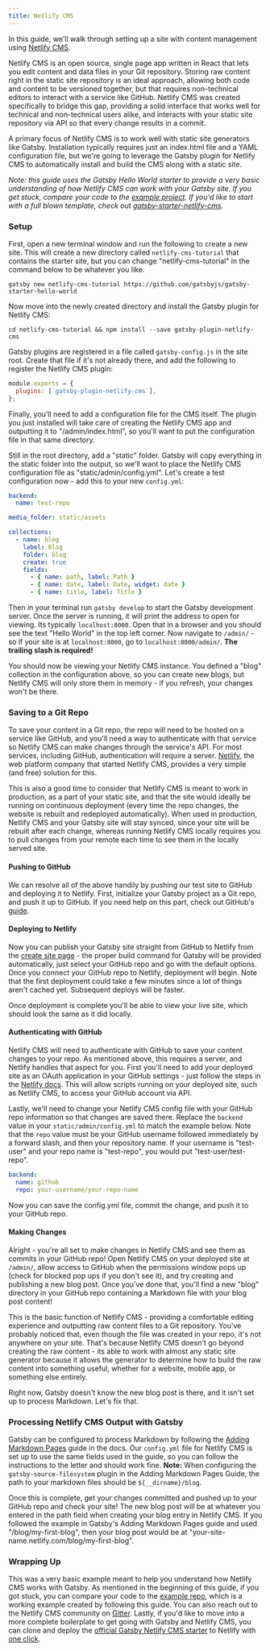 ```yaml
---
title: Netlify CMS
---
```

In this guide, we'll walk through setting up a site with content management using [Netlify CMS](https://github.com/netlify/netlify-cms).

Netlify CMS is an open source, single page app written in React that lets you edit content and data files in your Git repository. Storing raw content right in the static site repository is an ideal approach, allowing both code and content to be versioned together, but that requires non-technical editors to interact with a service like GitHub. Netlify CMS was created specifically to bridge this gap, providing a solid interface that works well for technical and non-technical users alike, and interacts with your static site repository via API so that every change results in a commit.

A primary focus of Netlify CMS is to work well with static site generators like Gatsby. Installation typically requires just an index.html file and a YAML configuration file, but we're going to leverage the Gatsby plugin for Netlify CMS to automatically install and build the CMS along with a static site.

*Note: this guide uses the Gatsby Hello World starter to provide a very basic understanding of how Netlify CMS can work with your Gatsby site. If you get stuck, compare your code to the [example project](https://github.com/erquhart/gatsby-netlify-cms-example). If you'd like to start with a full blown template, check out [gatsby-starter-netlify-cms](https://github.com/AustinGreen/gatsby-starter-netlify-cms).*

### Setup

First, open a new terminal window and run the following to create a new site. This will create a new directory called `netlify-cms-tutorial` that contains the starter site, but you can change "netlify-cms-tutorial" in the command below to be whatever you like.

```shell
gatsby new netlify-cms-tutorial https://github.com/gatsbyjs/gatsby-starter-hello-world
```

Now move into the newly created directory and install the Gatsby plugin for Netlify CMS:

```shell
cd netlify-cms-tutorial && npm install --save gatsby-plugin-netlify-cms
```

Gatsby plugins are registered in a file called `gatsby-config.js` in the site root. Create that file if it's not already there, and add the following to register the Netlify CMS plugin:

```javascript
module.exports = {
  plugins: [`gatsby-plugin-netlify-cms`],
};
```

Finally, you'll need to add a configuration file for the CMS itself. The plugin you just installed will take care of creating the Netlify CMS app and outputting it to "/admin/index.html", so you'll want to put the configuration file in that same directory.

Still in the root directory, add a "static" folder. Gatsby will copy everything in the static folder into the output, so we'll want to place the Netlify CMS configuration file as "static/admin/config.yml". Let's create a test configuration now - add this to your new `config.yml`:

```yaml
backend:
  name: test-repo

media_folder: static/assets

collections:
  - name: blog
    label: Blog
    folder: blog
    create: true
    fields:
      - { name: path, label: Path }
      - { name: date, label: Date, widget: date }
      - { name: title, label: Title }
```

Then in your terminal run `gatsby develop` to start the Gatsby development server. Once the server is running, it will print the address to open for viewing. Its typically `localhost:8000`. Open that in a browser and you should see the text "Hello World" in the top left corner. Now navigate to `/admin/` - so if your site is at `localhost:8000`, go to `localhost:8000/admin/`. **The trailing slash is required!**

You should now be viewing your Netlify CMS instance. You defined a "blog" collection in the configuration above, so you can create new blogs, but Netlify CMS will only store them in memory - if you refresh, your changes won't be there.

### Saving to a Git Repo

To save your content in a Git repo, the repo will need to be hosted on a service like GitHub, and you'll need a way to authenticate with that service so Netlify CMS can make changes through the service's API. For most services, including GitHub, authentication will require a server. [Netlify](https://www.netlify.com), the web platform company that started Netlify CMS, provides a very simple (and free) solution for this.

This is also a good time to consider that Netlify CMS is meant to work in production, as a part of your static site, and that the site would ideally be running on continuous deployment (every time the repo changes, the website is rebuilt and redeployed automatically). When used in production, Netlify CMS and your Gatsby site will stay synced, since your site will be rebuilt after each change, whereas running Netlify CMS locally requires you to pull changes from your remote each time to see them in the locally served site.

#### Pushing to GitHub

We can resolve all of the above handily by pushing our test site to GitHub and deploying it to Netlify. First, initialize your Gatsby project as a Git repo, and push it up to GitHub. If you need help on this part, check out GitHub's [guide](https://help.github.com/articles/adding-an-existing-project-to-github-using-the-command-line/).

#### Deploying to Netlify

Now you can publish your Gatsby site straight from GitHub to Netlify from the [create site page](https://app.netlify.com/start) - the proper build command for Gatsby will be provided automatically, just select your GitHub repo and go with the default options. Once you connect your GitHub repo to Netlify, deployment will begin. Note that the first deployment could take a few minutes since a lot of things aren't cached yet. Subsequent deploys will be faster.

Once deployment is complete you'll be able to view your live site, which should look the same as it did locally.

#### Authenticating with GitHub

Netlify CMS will need to authenticate with GitHub to save your content changes to your repo. As mentioned above, this requires a server, and Netlify handles that aspect for you. First you'll need to add your deployed site as an OAuth application in your GitHub settings - just follow the steps in the [Netlify docs](https://www.netlify.com/docs/authentication-providers/#using-an-authentication-provider). This will allow scripts running on your deployed site, such as Netlify CMS, to access your GitHub account via API.

Lastly, we'll need to change your Netlify CMS config file with your GitHub repo information so that changes are saved there. Replace the `backend` value in your `static/admin/config.yml` to match the example below. Note that the `repo` value must be your GitHub username followed immediately by a forward slash, and then your repository name. If your username is "test-user" and your repo name is "test-repo", you would put "test-user/test-repo".

```yaml
backend:
  name: github
  repo: your-username/your-repo-name
```

Now you can save the config.yml file, commit the change, and push it to your GitHub repo.

#### Making Changes

Alright - you're all set to make changes in Netlify CMS and see them as commits in your GitHub repo! Open Netlify CMS on your deployed site at `/admin/`, allow access to GitHub when the permissions window pops up (check for blocked pop ups if you don't see it), and try creating and publishing a new blog post. Once you've done that, you'll find a new "blog" directory in your GitHub repo containing a Markdown file with your blog post content!

This is the basic function of Netlify CMS - providing a comfortable editing experience and outputting raw content files to a Git repository. You've probably noticed that, even though the file was created in your repo, it's not anywhere on your site. That's because Netlify CMS doesn't go beyond creating the raw content - its able to work with almost any static site generator because it allows the generator to determine how to build the raw content into something useful, whether for a website, mobile app, or something else entirely.

Right now, Gatsby doesn't know the new blog post is there, and it isn't set up to process Markdown. Let's fix that.

### Processing Netlify CMS Output with Gatsby

Gatsby can be configured to process Markdown by following the [Adding Markdown Pages](https://www.gatsbyjs.org/docs/adding-markdown-pages/) guide in the docs. Our `config.yml` file for Netlify CMS is set up to use the same fields used in the guide, so you can follow the instructions to the letter and should work fine. **Note:** When configuring the `gatsby-source-filesystem` plugin in the Adding Markdown Pages Guide, the path to your markdown files should be `${__dirname}/blog`.

Once this is complete, get your changes committed and pushed up to your GitHub repo and check your site! The new blog post will be at whatever you entered in the path field when creating your blog entry in Netlify CMS. If you followed the example in Gatsby's Adding Markdown Pages guide and used "/blog/my-first-blog", then your blog post would be at "your-site-name.netlify.com/blog/my-first-blog".

### Wrapping Up

This was a very basic example meant to help you understand how Netlify CMS works with Gatsby. As mentioned in the beginning of this guide, if you got stuck, you can compare your code to the [example repo](https://github.com/erquhart/gatsby-netlify-cms-example), which is a working example created by following this guide. You can also reach out to the Netlify CMS community on [Gitter](https://gitter.im/netlify/netlifycms). Lastly, if you'd like to move into a more complete boilerplate to get going with Gatsby and Netlify CMS, you can clone and deploy the [official Gatsby Netlify CMS starter](https://github.com/AustinGreen/gatsby-starter-netlify-cms) to Netlify with [one click](https://app.netlify.com/start/deploy?repository=https://github.com/AustinGreen/gatsby-starter-netlify-cms&stack=cms).